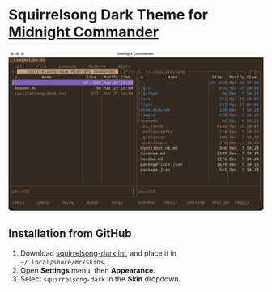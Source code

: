 # Squirrelsong Dark Theme for [Midnight Commander](https://midnight-commander.org/)

![Squirrelsong dark Midnight Commander theme](./screenshot.png)

## Installation from GitHub

1. Download [squirrelsong-dark.ini](squirrelsong-dark.ini), and place it in `~/.local/share/mc/skins`.
2. Open **Settings** menu, then **Appearance**.
3. Select `squirrelsong-dark` in the **Skin** dropdown.
